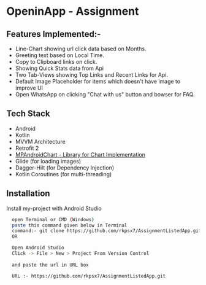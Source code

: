 # OpeninApp - Assignment

## Features Implemented:-

- Line-Chart showing url click data based on Months.
- Greeting text based on Local Time.
- Copy to Clipboard links on click.
- Showing Quick Stats data from Api
- Two Tab-Views showing Top Links and Recent Links for Api.
- Default Image Placeholder for items which doesn't have image to improve UI
- Open WhatsApp on clicking "Chat with us" button and bowser for FAQ.


## Tech Stack

- Android
- Kotlin
- MVVM Architecture
- Retrofit 2 
- [MPAndroidChart - Library for Chart Implementation](https://github.com/PhilJay/MPAndroidChart)
- Glide (for loading images)
- Dagger-Hilt (for Dependency Injection)
- Kotlin Coroutines (for multi-threading) 


## Installation

Install my-project with Android Studio

```bash
  open Terminal or CMD (Windows)
  paste this command given below in Terminal
  command:- git clone https://github.com/rkpsx7/AssignmentListedApp.git
  OR

  Open Android Studio
  Click -> File > New > Project From Version Control
 
  and paste the url in URL box

  URL :- https://github.com/rkpsx7/AssignmentListedApp.git
```
